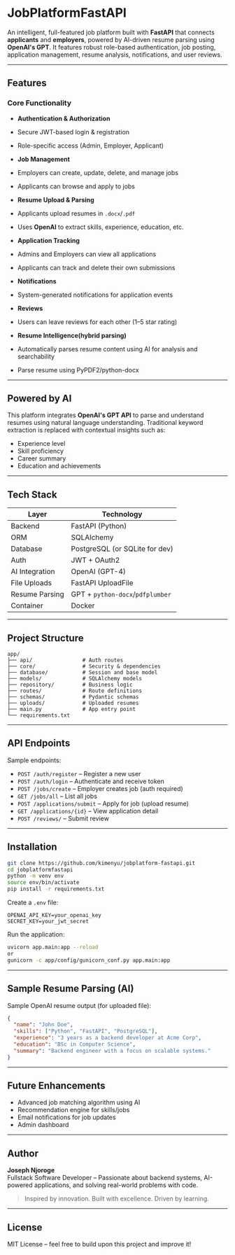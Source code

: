 #  JobPlatformFastAPI

An intelligent, full-featured job platform built with **FastAPI** that connects **applicants** and **employers**, powered by AI-driven resume parsing using **OpenAI's GPT**. It features robust role-based authentication, job posting, application management, resume analysis, notifications, and user reviews.

---
##  Features

###  Core Functionality

-  **Authentication & Authorization**
  - Secure JWT-based login & registration
  - Role-specific access (Admin, Employer, Applicant)

-  **Job Management**
  - Employers can create, update, delete, and manage jobs
  - Applicants can browse and apply to jobs

-  **Resume Upload & Parsing**
  - Applicants upload resumes in `.docx`/`.pdf`
  - Uses **OpenAI** to extract skills, experience, education, etc.

-  **Application Tracking**
  - Admins and Employers can view all applications
  - Applicants can track and delete their own submissions

-  **Notifications**
  - System-generated notifications for application events

-  **Reviews**
  - Users can leave reviews for each other (1–5 star rating)

-  **Resume Intelligence(hybrid parsing)**
  - Automatically parses resume content using AI for analysis and searchability
  - Parse resume using PyPDF2/python-docx

---

##  Powered by AI

This platform integrates **OpenAI's GPT API** to parse and understand resumes using natural language understanding. Traditional keyword extraction is replaced with contextual insights such as:

- Experience level
- Skill proficiency
- Career summary
- Education and achievements

---

##  Tech Stack

| Layer         | Technology        |
| ------------- | ----------------- |
| Backend       | FastAPI (Python)  |
| ORM           | SQLAlchemy        |
| Database      | PostgreSQL (or SQLite for dev) |
| Auth          | JWT + OAuth2      |
| AI Integration| OpenAI (GPT-4)    |
| File Uploads  | FastAPI UploadFile |
| Resume Parsing| GPT + `python-docx`/`pdfplumber` |
| Container     | Docker  |

---

##  Project Structure

```
app/
├── api/                # Auth routes
├── core/               # Security & dependencies
├── database/           # Session and base model
├── models/             # SQLAlchemy models
├── repository/         # Business logic
├── routes/             # Route definitions
├── schemas/            # Pydantic schemas
├── uploads/            # Uploaded resumes
├── main.py             # App entry point
└── requirements.txt
```

---

##  API Endpoints

Sample endpoints:

- `POST /auth/register` – Register a new user
- `POST /auth/login` – Authenticate and receive token
- `POST /jobs/create` – Employer creates job (auth required)
- `GET /jobs/all` – List all jobs
- `POST /applications/submit` – Apply for job (upload resume)
- `GET /applications/{id}` – View application detail
- `POST /reviews/` – Submit review

---

##  Installation

```bash
git clone https://github.com/kimenyu/jobplatform-fastapi.git
cd jobplatformfastapi
python -m venv env
source env/bin/activate
pip install -r requirements.txt
```

Create a `.env` file:

```env
OPENAI_API_KEY=your_openai_key
SECRET_KEY=your_jwt_secret
```

Run the application:

```bash
uvicorn app.main:app --reload
or
gunicorn -c app/config/gunicorn_conf.py app.main:app
```

---

##  Sample Resume Parsing (AI)

Sample OpenAI resume output (for uploaded file):

```json
{
  "name": "John Doe",
  "skills": ["Python", "FastAPI", "PostgreSQL"],
  "experience": "3 years as a backend developer at Acme Corp",
  "education": "BSc in Computer Science",
  "summary": "Backend engineer with a focus on scalable systems."
}
```

---

##  Future Enhancements

- Advanced job matching algorithm using AI
- Recommendation engine for skills/jobs
- Email notifications for job updates
- Admin dashboard

---

##  Author

**Joseph Njoroge**  
Fullstack Software Developer – Passionate about backend systems, AI-powered applications, and solving real-world problems with code.

> Inspired by innovation. Built with excellence. Driven by learning.

---

##  License

MIT License – feel free to build upon this project and improve it!
